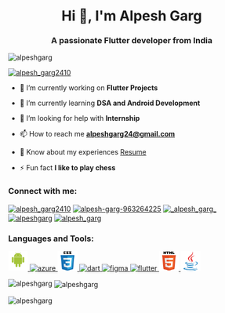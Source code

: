 <h1 align="center">Hi 👋, I'm Alpesh Garg</h1>
<h3 align="center">A passionate Flutter developer from India</h3>

<p align="left"> <img src="https://komarev.com/ghpvc/?username=alpeshgarg&label=Profile%20views&color=0e75b6&style=flat" alt="alpeshgarg" /> </p>

<p align="left"> <a href="https://twitter.com/alpesh_garg2410" target="blank"><img src="https://img.shields.io/twitter/follow/alpesh_garg2410?logo=twitter&style=for-the-badge" alt="alpesh_garg2410" /></a> </p>

- 🔭 I’m currently working on **Flutter Projects**

- 🌱 I’m currently learning **DSA and Android Development**

- 🤝 I’m looking for help with **Internship**

- 📫 How to reach me **alpeshgarg24@gmail.com**

- 📄 Know about my experiences [Resume](https://docs.google.com/document/d/1aWa3aSU5r0xnLqFCMC8aRDcbvSUFnyIKy20T4LMdXo4/edit?usp=sharing)

- ⚡ Fun fact **I like to play chess**

<h3 align="left">Connect with me:</h3>
<p align="left">
<a href="https://twitter.com/alpesh_garg2410" target="blank"><img align="center" src="https://raw.githubusercontent.com/rahuldkjain/github-profile-readme-generator/master/src/images/icons/Social/twitter.svg" alt="alpesh_garg2410" height="30" width="40" /></a>
<a href="https://linkedin.com/in/alpeshgarg" target="blank"><img align="center" src="https://raw.githubusercontent.com/rahuldkjain/github-profile-readme-generator/master/src/images/icons/Social/linked-in-alt.svg" alt="alpesh-garg-963264225" height="30" width="40" /></a>
<a href="https://instagram.com/_alpesh_garg_" target="blank"><img align="center" src="https://raw.githubusercontent.com/rahuldkjain/github-profile-readme-generator/master/src/images/icons/Social/instagram.svg" alt="_alpesh_garg_" height="30" width="40" /></a>
<a href="https://www.leetcode.com/alpeshgarg" target="blank"><img align="center" src="https://raw.githubusercontent.com/rahuldkjain/github-profile-readme-generator/master/src/images/icons/Social/leet-code.svg" alt="alpeshgarg" height="30" width="40" /></a>
<a href="https://auth.geeksforgeeks.org/user/alpesh_garg" target="blank"><img align="center" src="https://raw.githubusercontent.com/rahuldkjain/github-profile-readme-generator/master/src/images/icons/Social/geeks-for-geeks.svg" alt="alpesh_garg" height="30" width="40" /></a>
</p>

<h3 align="left">Languages and Tools:</h3>
<p align="left"> <a href="https://developer.android.com" target="_blank" rel="noreferrer"> <img src="https://raw.githubusercontent.com/devicons/devicon/master/icons/android/android-original-wordmark.svg" alt="android" width="40" height="40"/> </a> <a href="https://azure.microsoft.com/en-in/" target="_blank" rel="noreferrer"> <img src="https://www.vectorlogo.zone/logos/microsoft_azure/microsoft_azure-icon.svg" alt="azure" width="40" height="40"/> </a> <a href="https://www.w3schools.com/css/" target="_blank" rel="noreferrer"> <img src="https://raw.githubusercontent.com/devicons/devicon/master/icons/css3/css3-original-wordmark.svg" alt="css3" width="40" height="40"/> </a> <a href="https://dart.dev" target="_blank" rel="noreferrer"> <img src="https://www.vectorlogo.zone/logos/dartlang/dartlang-icon.svg" alt="dart" width="40" height="40"/> </a> <a href="https://www.figma.com/" target="_blank" rel="noreferrer"> <img src="https://www.vectorlogo.zone/logos/figma/figma-icon.svg" alt="figma" width="40" height="40"/> </a> <a href="https://flutter.dev" target="_blank" rel="noreferrer"> <img src="https://www.vectorlogo.zone/logos/flutterio/flutterio-icon.svg" alt="flutter" width="40" height="40"/> </a> <a href="https://www.w3.org/html/" target="_blank" rel="noreferrer"> <img src="https://raw.githubusercontent.com/devicons/devicon/master/icons/html5/html5-original-wordmark.svg" alt="html5" width="40" height="40"/> </a> <a href="https://www.java.com" target="_blank" rel="noreferrer"> <img src="https://raw.githubusercontent.com/devicons/devicon/master/icons/java/java-original.svg" alt="java" width="40" height="40"/> </a> </p>

<p><img align="left" src="https://github-readme-stats.vercel.app/api/top-langs?username=alpeshgarg&show_icons=true&locale=en&layout=compact" alt="alpeshgarg" /></p>

<p>&nbsp;<img align="center" src="https://github-readme-stats.vercel.app/api?username=alpeshgarg&show_icons=true&locale=en" alt="alpeshgarg" /></p>

<p><img align="center" src="https://github-readme-streak-stats.herokuapp.com/?user=alpeshgarg&" alt="alpeshgarg" /></p>
